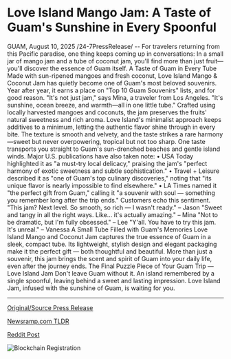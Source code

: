 # Love Island Mango Jam: A Taste of Guam's Sunshine in Every Spoonful

GUAM, August 10, 2025 /24-7PressRelease/ -- For travelers returning from this Pacific paradise, one thing keeps coming up in conversations: In a small jar of mango jam and a tube of coconut jam, you'll find more than just fruit—you'll discover the essence of Guam itself.  A Taste of Guam in Every Tube  Made with sun-ripened mangoes and fresh coconut, Love Island Mango & Coconut Jam has quietly become one of Guam's most beloved souvenirs. Year after year, it earns a place on "Top 10 Guam Souvenirs" lists, and for good reason.  "It's not just jam," says Mina, a traveler from Los Angeles. "It's sunshine, ocean breeze, and warmth—all in one little tube."  Crafted using locally harvested mangoes and coconuts, the jam preserves the fruits' natural sweetness and rich aroma. Love Island's minimalist approach keeps additives to a minimum, letting the authentic flavor shine through in every bite.  The texture is smooth and velvety, and the taste strikes a rare harmony—sweet but never overpowering, tropical but not too sharp. One taste transports you straight to Guam's sun-drenched beaches and gentle island winds.  Major U.S. publications have also taken note:  • USA Today highlighted it as "a must-try local delicacy," praising the jam's "perfect harmony of exotic sweetness and subtle sophistication." • Travel + Leisure described it as "one of Guam's top culinary discoveries," noting that "its unique flavor is nearly impossible to find elsewhere." • LA Times named it "the perfect gift from Guam," calling it "a souvenir with soul — something you remember long after the trip ends."  Customers echo this sentiment.  "This jam? Next level. So smooth, so rich — I wasn't ready." – Jason "Sweet and tangy in all the right ways. Like… it's actually amazing." – Mina "Not to be dramatic, but I'm fully obsessed." – Lee "Y'all. You have to try this jam. It's unreal." – Vanessa  A Small Tube Filled with Guam's Memories Love Island Mango and Coconut Jam captures the true essence of Guam in a sleek, compact tube. Its lightweight, stylish design and elegant packaging make it the perfect gift — both thoughtful and beautiful. More than just a souvenir, this jam brings the scent and spirit of Guam into your daily life, even after the journey ends.  The Final Puzzle Piece of Your Guam Trip — Love Island Jam Don't leave Guam without it. An island remembered by a single spoonful, leaving behind a sweet and lasting impression. Love Island Jam, infused with the sunshine of Guam, is waiting for you. 

---

[Original/Source Press Release](https://www.24-7pressrelease.com/press-release/525685/love-island-mango-jam-a-taste-of-guams-sunshine-in-every-spoonful)
                    

[Newsramp.com TLDR](https://newsramp.com/curated-news/love-island-jam-a-taste-of-guam-s-tropical-paradise/0d64a2c3b5ec97e7e45dc1927b941a75) 

 



[Reddit Post](https://www.reddit.com/r/newsramp/comments/1mmc5cq/love_island_jam_a_taste_of_guams_tropical_paradise/) 



![Blockchain Registration](https://cdn.newsramp.app/24-7PressRelease/qrcode/258/10/take5k5v.webp)